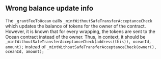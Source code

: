 ## Wrong balance update info
The `_grantFeeToOcean` calls `_mintWithoutSafeTransferAcceptanceCheck` which updates the balance of tokens for the owner of the contract. However, it is known that for every wrapping, the tokens are sent to the Ocean contract instead of the owner. Thus, in context,  it should be `_mintWithoutSafeTransferAcceptanceCheck(address(this)), oceanId, amount);` instead of `_mintWithoutSafeTransferAcceptanceCheck(owner(), oceanId, amount); `

